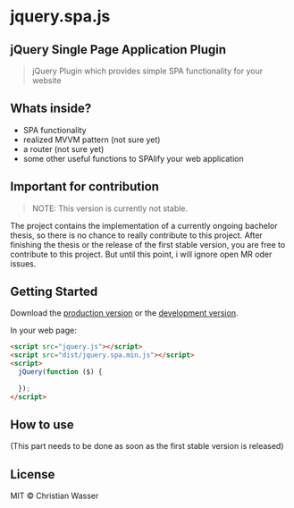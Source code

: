 jquery.spa.js
=============

## jQuery Single Page Application Plugin

> jQuery Plugin which provides simple SPA functionality for your website

## Whats inside?

- SPA functionality
- realized MVVM pattern (not sure yet)
- a router (not sure yet)
- some other useful functions to SPAlify your web application

## Important for contribution

> NOTE: This version is currently not stable.

The project contains the implementation of a currently ongoing bachelor thesis, so there is no chance to 
really contribute to this project. After finishing the thesis or the release of the first stable version,
you are free to contribute to this project. But until this point, i will ignore open MR oder issues.

## Getting Started

Download the [production version][min] or the [development version][max].

[min]: https://raw.githubusercontent.com/cwasser/jquery-jquery-spa/master/dist/jquery.jquery-spa.min.js
[max]: https://raw.githubusercontent.com/cwasser/jquery-jquery-spa/master/dist/jquery.jquery-spa.js

In your web page:

```html
<script src="jquery.js"></script>
<script src="dist/jquery.spa.min.js"></script>
<script>
  jQuery(function ($) {
    
  });
</script>
```

## How to use

(This part needs to be done as soon as the first stable version is released)

## License

MIT © Christian Wasser
